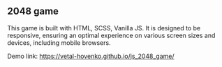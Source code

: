 ## 2048 game

This game is built with HTML, SCSS, Vanilla JS. It is designed to be responsive, ensuring an optimal experience on various screen sizes and devices, including mobile browsers.

Demo link: <https://vetal-hovenko.github.io/js_2048_game/>
